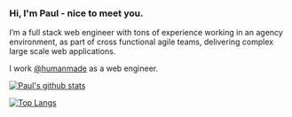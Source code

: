 ### Hi, I'm Paul - nice to meet you.
	
I’m a full stack web engineer with tons of experience working in an agency environment, as part of cross functional agile teams, delivering complex large scale web applications.

I work [@humanmade](https://github.com/humanmade/) as a web engineer.

[![Paul's github stats](https://github-readme-stats.vercel.app/api?username=pdewouters&count_private=true&show_icons=true)](https://github.com/pdewouters/github-readme-stats)

[![Top Langs](https://github-readme-stats.vercel.app/api/top-langs/?username=pdewouters)](https://github.com/pdewouters/github-readme-stats)
